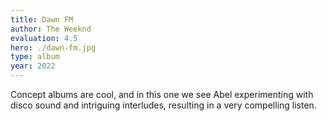 ```yaml
---
title: Dawn FM
author: The Weeknd
evaluation: 4.5
hero: ./dawn-fm.jpg
type: album
year: 2022
---
```


Concept albums are cool, and in this one we see Abel experimenting with disco sound and intriguing interludes, resulting in a very compelling listen.
